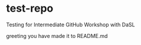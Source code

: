 # test-repo
Testing for Intermediate GitHub Workshop with DaSL

greeting
you have made it to README.md